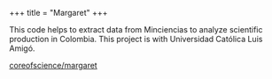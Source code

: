 +++
title = "Margaret"
+++

This code helps to extract data from Minciencias to analyze scientific
production in Colombia. This project is with Universidad Católica Luis Amigó.

[coreofscience/margaret](https://github.com/coreofscience/margaret)
